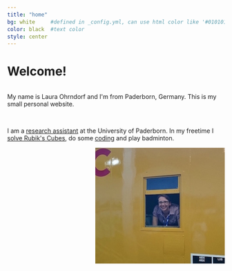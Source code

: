 ```yaml
---
title: "home"
bg: white     #defined in _config.yml, can use html color like '#010101'
color: black  #text color
style: center
---
```


# Welcome!

<div class="container">
  <div class="column half">
  <p>My name is Laura Ohrndorf and I'm from Paderborn, Germany. This is my small personal website.</p><br />
  
  <p>I am a <a href="#phd">research assistant</a> at the University of Paderborn. In my freetime I <a href="#cube">solve Rubik's Cubes</a>, do some <a href="#programming">coding</a> and play badminton.</p>
  </div>
  <div class="column half">
  <img style="float:right" src="img/intro.jpg" alt="Intro image"/>
  </div>
</div>